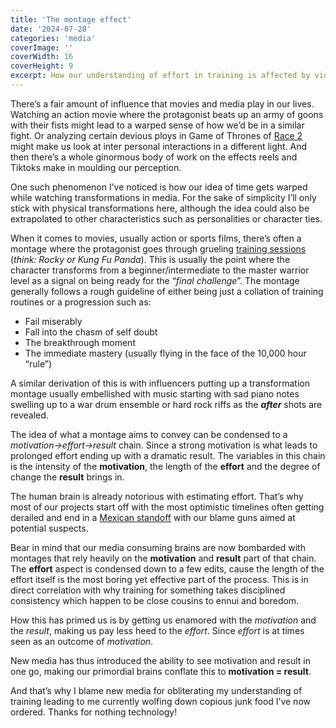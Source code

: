 ```yaml
---
title: 'The montage effect'
date: '2024-07-28'
categories: 'media'
coverImage: ''
coverWidth: 16
coverHeight: 9
excerpt: How our understanding of effort in training is affected by videos/movies
---
```


There’s a fair amount of influence that movies and media play in our lives. Watching an action movie where the protagonist beats up an army of goons with their fists might lead to a warped sense of how we’d be in a similar fight. Or analyzing certain devious ploys in Game of Thrones of [Race 2](https://www.imdb.com/title/tt1375789/) might make us look at inter personal interactions in a different light. And then there’s a whole ginormous body of work on the effects reels and Tiktoks make in moulding our perception.

One such phenomenon I’ve noticed is how our idea of time gets warped while watching transformations in media. For the sake of simplicity I’ll only stick with physical transformations here, although the idea could also be extrapolated to other characteristics such as personalities or character ties.

When it comes to movies, usually action or sports films, there’s often a montage where the protagonist goes through grueling [training sessions](https://collider.com/best-training-montages-in-movies/) (_think: Rocky or Kung Fu Panda_). This is usually the point where the character transforms from a beginner/intermediate to the master warrior level as a signal on being ready for the “_final challenge_”. The montage generally follows a rough guideline of either being just a collation of training routines or a progression such as:

- Fail miserably
- Fall into the chasm of self doubt
- The breakthrough moment
- The immediate mastery (usually flying in the face of the 10,000 hour “rule”)

A similar derivation of this is with influencers putting up a transformation montage usually embellished with music starting with sad piano notes swelling up to a war drum ensemble or hard rock riffs as the _**after**_ shots are revealed.

The idea of what a montage aims to convey can be condensed to a _motivation→effort→result_ chain. Since a strong motivation is what leads to prolonged effort ending up with a dramatic result. The variables in this chain is the intensity of the **motivation**, the length of the **effort** and the degree of change the **result** brings in.

The human brain is already notorious with estimating effort. That’s why most of our projects start off with the most optimistic timelines often getting derailed and end in a [Mexican standoff](https://tenor.com/xPzR.gif) with our blame guns aimed at potential suspects.

Bear in mind that our media consuming brains are now bombarded with montages that rely heavily on the **motivation** and **result** part of that chain. The **effort** aspect is condensed down to a few edits, cause the length of the effort itself is the most boring yet effective part of the process. This is in direct correlation with why training for something takes disciplined consistency which happen to be close cousins to ennui and boredom.

How this has primed us is by getting us enamored with the _motivation_ and the _result_, making us pay less heed to the _effort_. Since _effort_ is at times seen as an outcome of _motivation_.

New media has thus introduced the ability to see motivation and result in one go, making our primordial brains conflate this to **motivation = result**.

And that’s why I blame new media for obliterating my understanding of training leading to me currently wolfing down copious junk food I’ve now ordered. Thanks for nothing technology!
